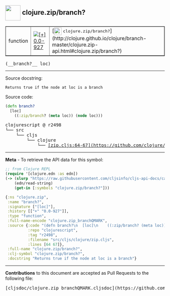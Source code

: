 ## <img width="48px" valign="middle" src="http://i.imgur.com/Hi20huC.png"> clojure.zip/branch?

 <table border="1">
<tr>

<td>function</td>
<td><a href="https://github.com/cljsinfo/cljs-api-docs/tree/0.0-927"><img valign="middle" alt="[+] 0.0-927" src="https://img.shields.io/badge/+-0.0--927-lightgrey.svg"></a> </td>
<td>
[<img height="24px" valign="middle" src="http://i.imgur.com/1GjPKvB.png"> <samp>clojure.zip/branch?</samp>](http://clojure.github.io/clojure/branch-master/clojure.zip-api.html#clojure.zip/branch?)
</td>
</tr>
</table>

 <samp>
(__branch?__ loc)<br>
</samp>

---




Source docstring:

```
Returns true if the node at loc is a branch
```

Source code:

```clj
(defn branch?
  [loc]
    ((:zip/branch? (meta loc)) (node loc)))
```

 <pre>
clojurescript @ r2498
└── src
    └── cljs
        └── clojure
            └── <ins>[zip.cljs:64-67](https://github.com/clojure/clojurescript/blob/r2498/src/cljs/clojure/zip.cljs#L64-L67)</ins>
</pre>


---

__Meta__ - To retrieve the API data for this symbol:

```clj
;; from Clojure REPL
(require '[clojure.edn :as edn])
(-> (slurp "https://raw.githubusercontent.com/cljsinfo/cljs-api-docs/catalog/cljs-api.edn")
    (edn/read-string)
    (get-in [:symbols "clojure.zip/branch?"]))
```

```clj
{:ns "clojure.zip",
 :name "branch?",
 :signature ["[loc]"],
 :history [["+" "0.0-927"]],
 :type "function",
 :full-name-encode "clojure.zip_branchQMARK",
 :source {:code "(defn branch?\n  [loc]\n    ((:zip/branch? (meta loc)) (node loc)))",
          :repo "clojurescript",
          :tag "r2498",
          :filename "src/cljs/clojure/zip.cljs",
          :lines [64 67]},
 :full-name "clojure.zip/branch?",
 :clj-symbol "clojure.zip/branch?",
 :docstring "Returns true if the node at loc is a branch"}

```

---

__Contributions__ to this document are accepted as Pull Requests to the following file:

 <pre>
[cljsdoc/clojure.zip_branchQMARK.cljsdoc](https://github.com/cljsinfo/cljs-api-docs/blob/master/cljsdoc/clojure.zip_branchQMARK.cljsdoc)
</pre>

